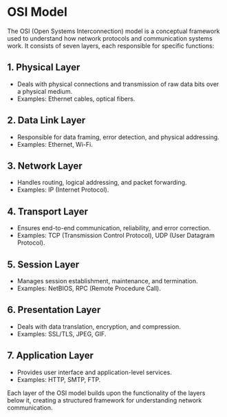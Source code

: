 # OSI Model

The OSI (Open Systems Interconnection) model is a conceptual framework used to understand how network protocols and communication systems work. It consists of seven layers, each responsible for specific functions:

## 1. Physical Layer
- Deals with physical connections and transmission of raw data bits over a physical medium.
- Examples: Ethernet cables, optical fibers.

## 2. Data Link Layer
- Responsible for data framing, error detection, and physical addressing.
- Examples: Ethernet, Wi-Fi.

## 3. Network Layer
- Handles routing, logical addressing, and packet forwarding.
- Examples: IP (Internet Protocol).

## 4. Transport Layer
- Ensures end-to-end communication, reliability, and error correction.
- Examples: TCP (Transmission Control Protocol), UDP (User Datagram Protocol).

## 5. Session Layer
- Manages session establishment, maintenance, and termination.
- Examples: NetBIOS, RPC (Remote Procedure Call).

## 6. Presentation Layer
- Deals with data translation, encryption, and compression.
- Examples: SSL/TLS, JPEG, GIF.

## 7. Application Layer
- Provides user interface and application-level services.
- Examples: HTTP, SMTP, FTP.

Each layer of the OSI model builds upon the functionality of the layers below it, creating a structured framework for understanding network communication.
